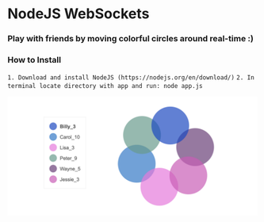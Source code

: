 # NodeJS WebSockets

### Play with friends by moving colorful circles around real-time :)

### How to Install

`1. Download and install NodeJS (https://nodejs.org/en/download/)`
`2. In terminal locate directory with app and run: node app.js`

![](img/circles.png)